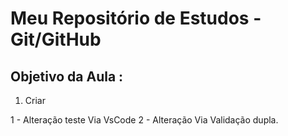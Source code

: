 # Meu Repositório de Estudos - Git/GitHub

## Objetivo da Aula :

1. Criar 

 1 -  Alteração teste Via VsCode
 2 -  Alteração Via Validação dupla.